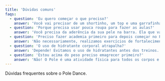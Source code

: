 ```yaml
---
title: 'Dúvidas comuns'
faqs:
  - question: 'Eu quero começar o que preciso?'
    answer: 'Você vai precisar de um shortinho, um top e uma garrafinha de água.'
  - question: 'Porque precisa usar pouca roupa para fazer as aulas?'
    answer: 'Você precisa da aderência da sua pele na barra. Ela que vai te permitir realizar travas e não escorregar.'
  - question: 'Preciso fazer academia primeiro para depois começar no Pole?'
    answer: 'Não necessariamente, realizamos exercícios de fortalecimento durante as aulas porém quando o pole é combinado com a musculação, seu desempenho pode ser ainda melhor.'
  - question: 'O uso de hidratante corporal atrapalha?'
    answer: 'Depende! Evitamos o uso de hidratantes antes dos treinos. Porém precisamos de uma pele hidratada também. O ideal é hidratar a pele em dias alternado ou mais espaçados dos dias de aula.'
  - question: 'Estou acima do peso preciso emagrecer primeiro?'
    answer: 'Não! O Pole é uma atividade física para todos os corpos e todos os corpos possuem limitações específicas (seja ele como for) o importante é respeitar o seu.'
---
```


Dúvidas frequentes sobre o Pole Dance.
